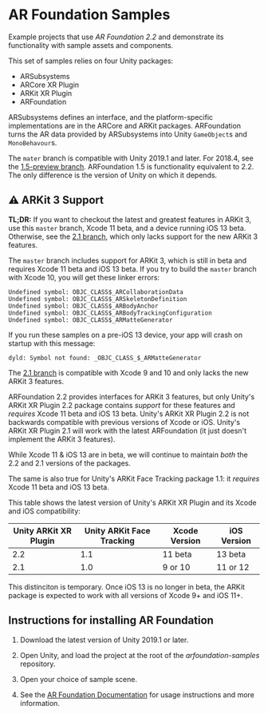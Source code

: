 # AR Foundation Samples
Example projects that use *AR Foundation 2.2* and demonstrate its functionality with sample assets and components.

This set of samples relies on four Unity packages:

* ARSubsystems
* ARCore XR Plugin
* ARKit XR Plugin
* ARFoundation

ARSubsystems defines an interface, and the platform-specific implementations are in the ARCore and ARKit packages. ARFoundation turns the AR data provided by ARSubsystems into Unity `GameObject`s and `MonoBehavour`s.

The `mater` branch is compatible with Unity 2019.1 and later. For 2018.4, see the [1.5-preview branch](https://github.com/Unity-Technologies/arfoundation-samples/tree/1.5-preview). ARFoundation 1.5 is functionality equivalent to 2.2. The only difference is the version of Unity on which it depends.

## :warning: ARKit 3 Support

**TL;DR:** If you want to checkout the latest and greatest features in ARKit 3, use this `master` branch, Xcode 11 beta, and a device running iOS 13 beta. Otherwise, see the [2.1 branch](https://github.com/Unity-Technologies/arfoundation-samples/tree/2.1), which only lacks support for the new ARKit 3 features.

The `master` branch includes support for ARKit 3, which is still in beta and requires Xcode 11 beta and iOS 13 beta. If you try to build the `master` branch with Xcode 10, you will get these linker errors:
```
Undefined symbol: OBJC_CLASS$_ARCollaborationData
Undefined symbol: OBJC_CLASS$_ARSkeletonDefinition
Undefined symbol: OBJC_CLASS$_ARBodyAnchor
Undefined symbol: OBJC_CLASS$_ARBodyTrackingConfiguration
Undefined symbol: OBJC_CLASS$_ARMatteGenerator
```

If you run these samples on a pre-iOS 13 device, your app will crash on startup with this message:

```
dyld: Symbol not found: _OBJC_CLASS_$_ARMatteGenerator
```

The [2.1 branch](https://github.com/Unity-Technologies/arfoundation-samples/tree/2.1) is compatible with Xcode 9 and 10 and only lacks the new ARKit 3 features.

ARFoundation 2.2 provides interfaces for ARKit 3 features, but only Unity's ARKit XR Plugin 2.2 package contains _support_ for these features and _requires_ Xcode 11 beta and iOS 13 beta. Unity's ARKit XR Plugin 2.2 is not backwards compatible with previous versions of Xcode or iOS. Unity's ARKit XR Plugin 2.1 will work with the latest ARFoundation (it just doesn't implement the ARKit 3 features).

While Xcode 11 & iOS 13 are in beta, we will continue to maintain *both* the 2.2 and 2.1 versions of the packages.

The same is also true for Unity's ARKit Face Tracking package 1.1: it _requires_ Xcode 11 beta and iOS 13 beta.

This table shows the latest version of Unity's ARKit XR Plugin and its Xcode and iOS compatibility:

|Unity ARKit XR Plugin|Unity ARKit Face Tracking|Xcode Version|iOS Version|
|---------------------|-------------------------|-------------|-----------|
|2.2                  |1.1                      |11 beta      |13 beta    |
|2.1                  |1.0                      |9 or 10      | 11 or 12  |

This distinciton is temporary. Once iOS 13 is no longer in beta, the ARKit package is expected to work with all versions of Xcode 9+ and iOS 11+.

## Instructions for installing AR Foundation

1. Download the latest version of Unity 2019.1 or later.

2. Open Unity, and load the project at the root of the *arfoundation-samples* repository.

3. Open your choice of sample scene.

4. See the [AR Foundation Documentation](https://docs.unity3d.com/Packages/com.unity.xr.arfoundation@latest?preview=1) for usage instructions and more information.
